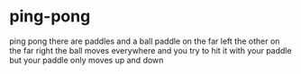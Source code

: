 # ping-pong
ping pong there are paddles and a ball paddle on the far left the other on the far right the ball moves everywhere and you try to hit it with your paddle but your paddle only moves up and down
